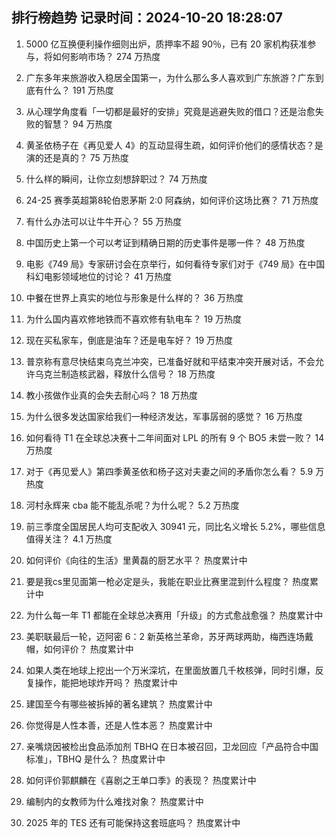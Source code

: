 
## 排行榜趋势 记录时间：2024-10-20 18:28:07
  
  1. 5000 亿互换便利操作细则出炉，质押率不超 90％，已有 20 家机构获准参与，将如何影响市场？ 274 万热度
    
  2. 广东多年来旅游收入稳居全国第一，为什么那么多人喜欢到广东旅游？广东到底有什么？ 191 万热度
    
  3. 从心理学角度看「一切都是最好的安排」究竟是逃避失败的借口？还是治愈失败的智慧？ 94 万热度
    
  4. 黄圣依杨子在《再见爱人 4》的互动显得生疏，如何评价他们的感情状态？是演的还是真的？ 75 万热度
    
  5. 什么样的瞬间，让你立刻想辞职过？ 74 万热度
    
  6. 24-25 赛季英超第8轮伯恩茅斯 2:0 阿森纳，如何评价这场比赛？ 71 万热度
    
  7. 有什么办法可以让牛牛开心？ 55 万热度
    
  8. 中国历史上第一个可以考证到精确日期的历史事件是哪一件？ 48 万热度
    
  9. 电影《749 局》专家研讨会在京举行，如何看待专家们对于《749 局》在中国科幻电影领域地位的讨论？ 41 万热度
    
  10. 中餐在世界上真实的地位与形象是什么样的？ 36 万热度
    
  11. 为什么国内喜欢修地铁而不喜欢修有轨电车？ 19 万热度
    
  12. 现在买私家车，倒底是油车？还是电车好？ 19 万热度
    
  13. 普京称有意尽快结束乌克兰冲突，已准备好就和平结束冲突开展对话，不会允许乌克兰制造核武器，释放什么信号？ 18 万热度
    
  14. 教小孩做作业真的会失去耐心吗？ 18 万热度
    
  15. 为什么很多发达国家给我们一种经济发达，军事孱弱的感觉？ 16 万热度
    
  16. 如何看待 T1 在全球总决赛十二年间面对 LPL 的所有 9 个 BO5 未尝一败？ 14 万热度
    
  17. 对于《再见爱人》第四季黄圣依和杨子这对夫妻之间的矛盾你怎么看？ 5.9 万热度
    
  18. 河村永辉来 cba 能不能乱杀呢？为什么呢？ 5.2 万热度
    
  19. 前三季度全国居民人均可支配收入 30941 元，同比名义增长 5.2%，哪些信息值得关注？ 4.1 万热度
    
  20. 如何评价《向往的生活》里黄磊的厨艺水平？ 热度累计中
    
  21. 要是我cs里见面第一枪必定是头，我能在职业比赛里混到什么程度？ 热度累计中
    
  22. 为什么每一年 T1 都能在全球总决赛用「升级」的方式愈战愈强？ 热度累计中
    
  23. 美职联最后一轮，迈阿密 6：2 新英格兰革命，苏牙两球两助，梅西连场戴帽，如何评价？ 热度累计中
    
  24. 如果人类在地球上挖出一个万米深坑，在里面放置几千枚核弹，同时引爆，反复操作，能把地球炸开吗？ 热度累计中
    
  25. 建国至今有哪些被拆掉的著名建筑？ 热度累计中
    
  26. 你觉得是人性本善，还是人性本恶？ 热度累计中
    
  27. 亲嘴烧因被检出食品添加剂 TBHQ 在日本被召回，卫龙回应「产品符合中国标准」，TBHQ 是什么？ 热度累计中
    
  28. 如何评价郭麒麟在《喜剧之王单口季》的表现？ 热度累计中
    
  29. 编制内的女教师为什么难找对象？ 热度累计中
    
  30. 2025 年的 TES 还有可能保持这套班底吗？ 热度累计中
    